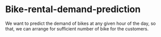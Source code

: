 # Bike-rental-demand-prediction
We want to predict the demand of bikes at any given hour of the day, so that, we can arrange for sufficient number of bike for the customers. 
